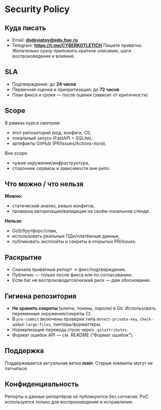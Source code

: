 # Security Policy

## Куда писать
- Email: **dsdeviatov@edu.hse.ru**
- Telegram: **https://t.me/CYBERKOTLETICH**
Пишите приватно. Желательно сразу приложить краткое описание, шаги воспроизведения и влияние.

## SLA
- Подтверждение: до **24 часов**
- Первичная оценка и приоритизация: до **72 часов**
- План фикса и сроки — после оценки (зависит от критичности)

## Scope
В рамках курса смотрим:
- этот репозиторий (код, конфиги, CI),
- локальный запуск (FastAPI + SQLite),
- артефакты GitHub (PR/Issues/Actions-логи).

Вне scope:
- чужие окружения/инфраструктура,
- сторонние сервисы и зависимости вне репо.

## Что можно / что нельзя
**Можно:**
- статический анализ, ревью конфигов,
- проверка авторизации/валидации на своём локальном стенде.

**Нельзя:**
- DoS/брутфорс/спам,
- использовать реальные ПДн/платёжные данные,
- публиковать эксплойты и секреты в открытых PR/Issues.

## Раскрытие
- Сначала приватный репорт -> фикс/подтверждение.
- Публично — только после фикса или по согласованию.
- Если баг не воспроизводится/низкий риск — дам обоснование.

## Гигиена репозитория
- **Не хранить секреты** (ключи, токены, пароли) в Git. Использовать переменные окружения/секреты CI.
- В `pre-commit` включены проверки типа `detect-private-key`, `check-added-large-files`, линтеры/форматтеры.
- Нормализация перевода строк через `.gitattributes`.
- Формат ошибок API — см. README (“Формат ошибок”).

## Поддержка
Поддерживается актуальная ветка **main**. Старые коммиты могут не патчиться.

## Конфиденциальность
Репорты и данные репортёров не публикуются без согласия. PoC используется только для воспроизведения и исправления.
